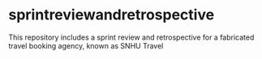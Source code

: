 # sprintreviewandretrospective
This repository includes a sprint review and retrospective for a fabricated travel booking agency, known as SNHU Travel
